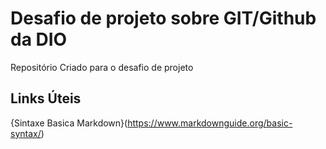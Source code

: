 # Desafio de projeto sobre GIT/Github da DIO
Repositório Criado para o desafio de projeto 

## Links Úteis
{Sintaxe Basica Markdown}(https://www.markdownguide.org/basic-syntax/)
